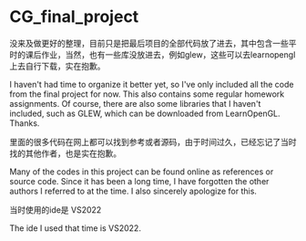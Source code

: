 # CG_final_project

没来及做更好的整理，目前只是把最后项目的全部代码放了进去，其中包含一些平时的课后作业，当然，也有一些库没放进去，例如glew，这些可以去learnopengl上去自行下载，实在抱歉。

I haven't had time to organize it better yet, so I've only included all the code from the final project for now. This also contains some regular homework assignments. Of course, there are also some libraries that I haven't included, such as GLEW, which can be downloaded from LearnOpenGL. Thanks.

里面的很多代码在网上都可以找到参考或者源码，由于时间过久，已经忘记了当时找的其他作者，也是实在抱歉。

Many of the codes in this project can be found online as references or source code. Since it has been a long time, I have forgotten the other authors I referred to at the time. I also sincerely apologize for this.

当时使用的ide是 VS2022

The ide I used that time is VS2022.
